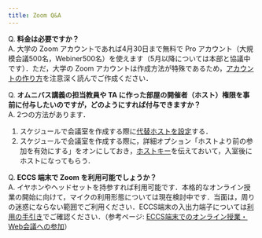 ```yaml
---
title: Zoom Q&A
---
```


Q. **料金は必要ですか？**  
A. 大学の Zoom アカウントであれば4月30日まで無料で Pro アカウント（大規模会議500名，Webiner500名）を使えます（5月以降については本部と協議中です）．ただ，大学の Zoom アカウントは作成方法が特殊であるため，[アカウントの作り方](create_account)を注意深く読んでご作成ください．  
  
  
Q. **オムニバス講義の担当教員や TA に作った部屋の開催者（ホスト）権限を事前に付与したいのですが，どのようにすれば付与できますか？**  
A. 2つの方法があります． 
  1. スケジュールで会議室を作成する際に<a href="https://zoom-support.nissho-ele.co.jp/hc/ja/articles/360022865192-%E4%BB%A3%E6%9B%BF%E3%83%9B%E3%82%B9%E3%83%88" target="_blank">代替ホストを設定</a>する．
  2. スケジュールで会議室を作成する際に，詳細オプション「ホストより前の参加を有効にする」をオンにしておき，<a href="https://zoomy.info/zoom_perfect_manual/joining/host_key/" target="_blank">ホストキー</a>を伝えておいて，入室後にホストになってもらう．
  
  
Q. **ECCS 端末で Zoom を利用可能でしょうか？**  
A.  イヤホンやヘッドセットを持参すれば利用可能です．本格的なオンライン授業の開始に向けて，マイクの利用形態については現在検討中です．当面は，周りの迷惑にならない範囲でご利用ください．ECCS端末の入出力端子については<a href="https://userguide.ecc.u-tokyo.ac.jp/current/C3BCCBF62FC6FEBDD0CECFB4C4B6AD.html" target="_blank">利用の手引き</a>でご確認ください．（参考ページ: <a href="https://www.ecc.u-tokyo.ac.jp/announcement/2020/03/23_3147.html" target="_blank">ECCS端末でのオンライン授業・Web会議への参加</a>）





